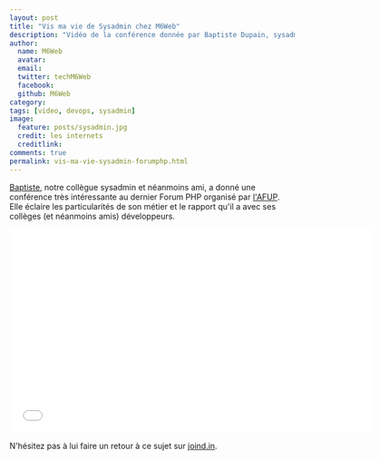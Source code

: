 ```yaml
---
layout: post
title: "Vis ma vie de Sysadmin chez M6Web"
description: "Vidéo de la conférence donnée par Baptiste Dupain, sysadmin chez M6Web, lors du Forum PHP 2013 organisé par l'AFUP."
author:
  name: M6Web
  avatar:
  email:
  twitter: techM6Web
  facebook:
  github: M6Web
category:
tags: [video, devops, sysadmin]
image:
  feature: posts/sysadmin.jpg
  credit: les internets
  creditlink:
comments: true
permalink: vis-ma-vie-sysadmin-forumphp.html
---
```



[Baptiste](https://twitter.com/bdu_p), notre collègue sysadmin et néanmoins ami, a donné une conférence très intéressante au dernier Forum PHP organisé par [l'AFUP](http://www.afup.org). Elle éclaire les particularités de son métier et le rapport qu'il a avec ses collèges (et néanmoins amis) développeurs.

<iframe width="640" height="360" src="//www.youtube.com/embed/RjgV1f17uZs" frameborder="0" allowfullscreen></iframe>

N'hésitez pas à lui faire un retour à ce sujet sur [joind.in](https://joind.in/talk/view/9353).
